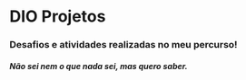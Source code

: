 # DIO Projetos

### Desafios e atividades realizadas no meu percurso!

#### _Não sei nem o que nada sei, mas quero saber._
